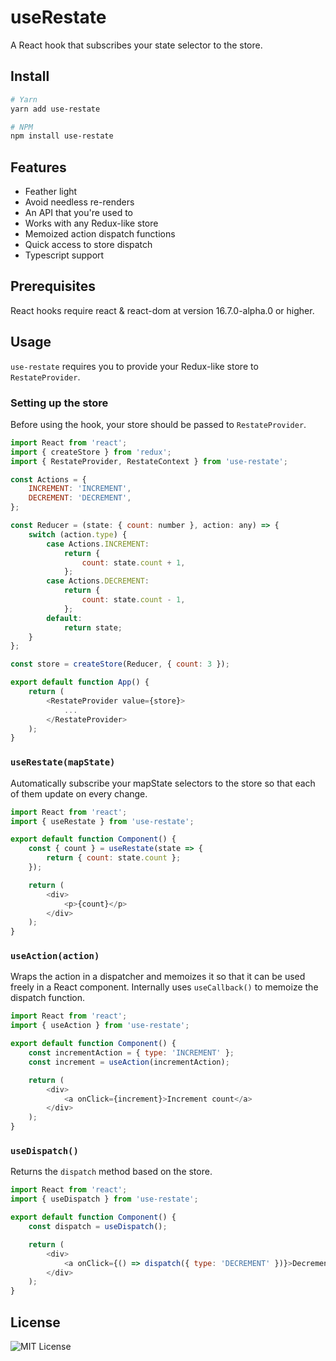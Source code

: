 # useRestate

 A React hook that subscribes your state selector to the store.
 
## Install

```bash
# Yarn
yarn add use-restate

# NPM
npm install use-restate
```

## Features

- Feather light
- Avoid needless re-renders
- An API that you're used to
- Works with any Redux-like store
- Memoized action dispatch functions
- Quick access to store dispatch
- Typescript support


## Prerequisites

React hooks require react & react-dom at version 16.7.0-alpha.0 or higher.

## Usage

`use-restate` requires you to provide your Redux-like store to `RestateProvider`.

### Setting up the store

Before using the hook, your store should be passed to `RestateProvider`.

```js
import React from 'react';
import { createStore } from 'redux';
import { RestateProvider, RestateContext } from 'use-restate';

const Actions = {
    INCREMENT: 'INCREMENT',
    DECREMENT: 'DECREMENT',
};

const Reducer = (state: { count: number }, action: any) => {
    switch (action.type) {
        case Actions.INCREMENT:
            return {
                count: state.count + 1,
            };
        case Actions.DECREMENT:
            return {
                count: state.count - 1,
            };
        default:
            return state;
    }
};

const store = createStore(Reducer, { count: 3 });

export default function App() {
    return (
        <RestateProvider value={store}>
            ...
        </RestateProvider>
    );
}
```

### `useRestate(mapState)`

Automatically subscribe your mapState selectors to the store so that each of them update on every change.

```js
import React from 'react';
import { useRestate } from 'use-restate';

export default function Component() {
    const { count } = useRestate(state => {
        return { count: state.count };
    });

    return (
        <div>
            <p>{count}</p>
        </div>
    );
}
```

### `useAction(action)`

Wraps the action in a dispatcher and memoizes it so that it can be used freely in a React component. Internally uses `useCallback()` to memoize the dispatch function.

```js
import React from 'react';
import { useAction } from 'use-restate';

export default function Component() {
    const incrementAction = { type: 'INCREMENT' };
    const increment = useAction(incrementAction);

    return (
        <div>
            <a onClick={increment}>Increment count</a>
        </div>
    );
}
```

### `useDispatch()`

Returns the `dispatch` method based on the store.

```js
import React from 'react';
import { useDispatch } from 'use-restate';

export default function Component() {
    const dispatch = useDispatch();

    return (
        <div>
            <a onClick={() => dispatch({ type: 'DECREMENT' })}>Decrement count</a>
        </div>
    );
}
```

## License

![MIT License](LICENSE)
